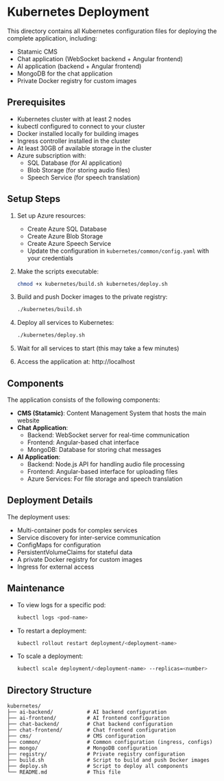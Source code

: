 # Kubernetes Deployment

This directory contains all Kubernetes configuration files for deploying the complete application, including:
- Statamic CMS
- Chat application (WebSocket backend + Angular frontend)
- AI application (backend + Angular frontend)
- MongoDB for the chat application
- Private Docker registry for custom images

## Prerequisites

- Kubernetes cluster with at least 2 nodes
- kubectl configured to connect to your cluster
- Docker installed locally for building images
- Ingress controller installed in the cluster
- At least 30GB of available storage in the cluster
- Azure subscription with:
  - SQL Database (for AI application)
  - Blob Storage (for storing audio files)
  - Speech Service (for speech translation)

## Setup Steps

1. Set up Azure resources:
   - Create Azure SQL Database
   - Create Azure Blob Storage
   - Create Azure Speech Service
   - Update the configuration in `kubernetes/common/config.yaml` with your credentials

2. Make the scripts executable:
   ```bash
   chmod +x kubernetes/build.sh kubernetes/deploy.sh
   ```

3. Build and push Docker images to the private registry:
   ```bash
   ./kubernetes/build.sh
   ```

4. Deploy all services to Kubernetes:
   ```bash
   ./kubernetes/deploy.sh
   ```

5. Wait for all services to start (this may take a few minutes)

6. Access the application at: http://localhost

## Components

The application consists of the following components:

- **CMS (Statamic)**: Content Management System that hosts the main website
- **Chat Application**:
  - Backend: WebSocket server for real-time communication
  - Frontend: Angular-based chat interface
  - MongoDB: Database for storing chat messages
- **AI Application**:
  - Backend: Node.js API for handling audio file processing
  - Frontend: Angular-based interface for uploading files
  - Azure Services: For file storage and speech translation

## Deployment Details

The deployment uses:
- Multi-container pods for complex services
- Service discovery for inter-service communication
- ConfigMaps for configuration
- PersistentVolumeClaims for stateful data
- A private Docker registry for custom images
- Ingress for external access

## Maintenance

- To view logs for a specific pod:
  ```bash
  kubectl logs <pod-name>
  ```

- To restart a deployment:
  ```bash
  kubectl rollout restart deployment/<deployment-name>
  ```

- To scale a deployment:
  ```bash
  kubectl scale deployment/<deployment-name> --replicas=<number>
  ```

## Directory Structure

```
kubernetes/
├── ai-backend/           # AI backend configuration
├── ai-frontend/          # AI frontend configuration
├── chat-backend/         # Chat backend configuration
├── chat-frontend/        # Chat frontend configuration
├── cms/                  # CMS configuration
├── common/               # Common configuration (ingress, configs)
├── mongo/                # MongoDB configuration
├── registry/             # Private registry configuration
├── build.sh              # Script to build and push Docker images
├── deploy.sh             # Script to deploy all components
└── README.md             # This file
